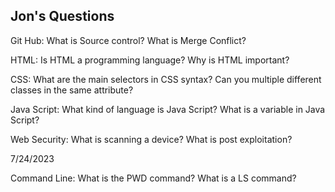 ## Jon's Questions

Git Hub:
What is Source control?
What is Merge Conflict?

HTML:
Is HTML a programming language?
Why is HTML important?

CSS:
What are the main selectors in CSS syntax?
Can you multiple different classes in the same attribute?

Java Script:
What kind of language is Java Script?
What is a variable in Java Script?

Web Security:
What is scanning a device?
What is post exploitation?

7/24/2023

Command Line:
What is the PWD command?
What is a LS command?
